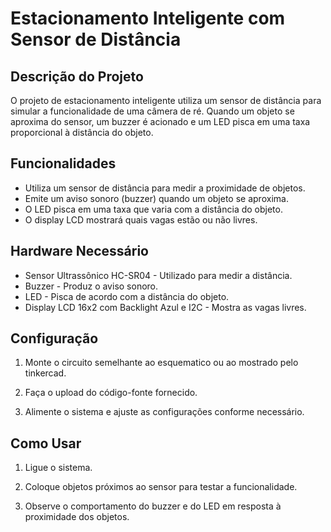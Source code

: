 # Estacionamento Inteligente com Sensor de Distância



## Descrição do Projeto

O projeto de estacionamento inteligente utiliza um sensor de distância para simular a funcionalidade de uma câmera de ré. Quando um objeto se aproxima do sensor, um buzzer é acionado e um LED pisca em uma taxa proporcional à distância do objeto.

## Funcionalidades

- Utiliza um sensor de distância para medir a proximidade de objetos.
- Emite um aviso sonoro (buzzer) quando um objeto se aproxima.
- O LED pisca em uma taxa que varia com a distância do objeto.
- O display LCD mostrará quais vagas estão ou não livres.

## Hardware Necessário

- Sensor Ultrassônico HC-SR04 - Utilizado para medir a distância.
- Buzzer - Produz o aviso sonoro.
- LED - Pisca de acordo com a distância do objeto.
- Display LCD 16x2 com Backlight Azul e I2C - Mostra as vagas livres.

## Configuração

1. Monte o circuito semelhante ao esquematico ou ao mostrado pelo tinkercad.

2. Faça o upload do código-fonte fornecido.

3. Alimente o sistema e ajuste as configurações conforme necessário.

## Como Usar

1. Ligue o sistema.

2. Coloque objetos próximos ao sensor para testar a funcionalidade.

3. Observe o comportamento do buzzer e do LED em resposta à proximidade dos objetos.
